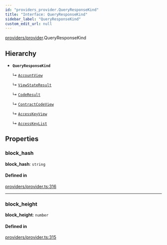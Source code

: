 ```yaml
---
id: "providers_provider.QueryResponseKind"
title: "Interface: QueryResponseKind"
sidebar_label: "QueryResponseKind"
custom_edit_url: null
---
```


[providers/provider](../modules/providers_provider.md).QueryResponseKind

## Hierarchy

- **`QueryResponseKind`**

  ↳ [`AccountView`](providers_provider.AccountView.md)

  ↳ [`ViewStateResult`](providers_provider.ViewStateResult.md)

  ↳ [`CodeResult`](providers_provider.CodeResult.md)

  ↳ [`ContractCodeView`](providers_provider.ContractCodeView.md)

  ↳ [`AccessKeyView`](providers_provider.AccessKeyView.md)

  ↳ [`AccessKeyList`](providers_provider.AccessKeyList.md)

## Properties

### block\_hash

 **block\_hash**: `string`

#### Defined in

[providers/provider.ts:316](https://github.com/maxhr/near--near-api-js/blob/a0c9a104/packages/near-api-js/src/providers/provider.ts#L316)

___

### block\_height

 **block\_height**: `number`

#### Defined in

[providers/provider.ts:315](https://github.com/maxhr/near--near-api-js/blob/a0c9a104/packages/near-api-js/src/providers/provider.ts#L315)
